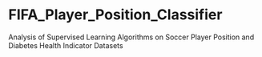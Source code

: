 # FIFA_Player_Position_Classifier
Analysis of Supervised Learning Algorithms on Soccer Player Position and Diabetes Health Indicator Datasets
